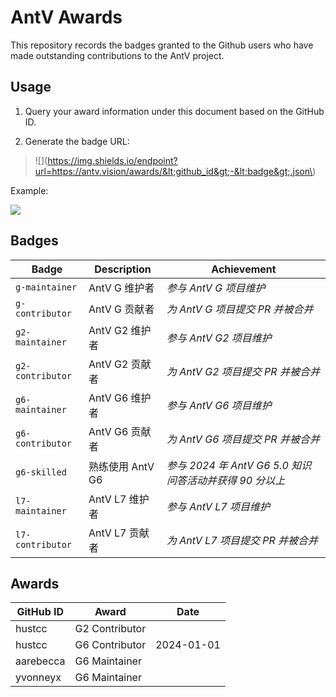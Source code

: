 
# AntV Awards

This repository records the badges granted to the Github users who have made outstanding contributions to the AntV project.


## Usage

1. Query your award information under this document based on the GitHub ID.

2. Generate the badge URL:

> <span>\!\[\]\(https://img.shields.io/endpoint?url=https://antv.vision/awards/&lt;github_id&gt;-&lt;badge&gt;.json\)</span>

Example:

![](https://img.shields.io/endpoint?url=https://antv.vision/awards/aarebecca-g6-maintainer.json)


## Badges

| Badge | Description | Achievement |
| - | - | - |
|`g-maintainer`|AntV G 维护者|_参与 AntV G 项目维护_|
|`g-contributor`|AntV G 贡献者|_为 AntV G 项目提交 PR 并被合并_|
|`g2-maintainer`|AntV G2 维护者|_参与 AntV G2 项目维护_|
|`g2-contributor`|AntV G2 贡献者|_为 AntV G2 项目提交 PR 并被合并_|
|`g6-maintainer`|AntV G6 维护者|_参与 AntV G6 项目维护_|
|`g6-contributor`|AntV G6 贡献者|_为 AntV G6 项目提交 PR 并被合并_|
|`g6-skilled`|熟练使用 AntV G6|_参与 2024 年 AntV G6 5.0 知识问答活动并获得 90 分以上_|
|`l7-maintainer`|AntV L7 维护者|_参与 AntV L7 项目维护_|
|`l7-contributor`|AntV L7 贡献者|_为 AntV L7 项目提交 PR 并被合并_|

## Awards

| GitHub ID | Award | Date |
| - | - | - |
|hustcc|G2 Contributor||
|hustcc|G6 Contributor|2024-01-01|
|aarebecca|G6 Maintainer||
|yvonneyx|G6 Maintainer||
